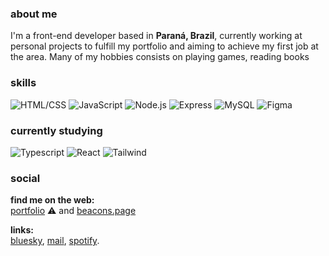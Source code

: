 ### about me

I'm a front-end developer based in **Paraná, Brazil**, currently working at personal projects to fulfill my portfolio and aiming to achieve my first job at the area. Many of my hobbies consists on playing games, reading books

### skills

![HTML/CSS](https://img.shields.io/badge/-HTML%2FCSS-E34F26?style=flat-square&logo=html5&logoColor=white)
![JavaScript](https://img.shields.io/badge/-JavaScript-F7DF1E?style=flat-square&logo=javascript&logoColor=black)
![Node.js](https://img.shields.io/badge/Node.js-43853D?style=flat&logo=node.js&logoColor=white)
![Express](https://img.shields.io/badge/Express.js-404D59?style=flat)
![MySQL](https://img.shields.io/badge/MySQL-005C84?style=flat&logo=mysql&logoColor=white)
![Figma](https://img.shields.io/badge/Figma-F24E1E?style=flat&logo=figma&logoColor=white)

### currently studying

![Typescript](https://img.shields.io/badge/TypeScript-007ACC?style=flat&logo=typescript&logoColor=white)
![React](https://img.shields.io/badge/React-20232A?style=flat&logo=react&logoColor=61DAFB)
![Tailwind](https://img.shields.io/badge/Tailwind_CSS-38B2AC?style=flat&logo=tailwind-css&logoColor=white)

### social

**find me on the web:**<br>
[portfolio]() ⚠️ and [beacons.page](https://beacons.ai/marllonlaborne)

**links:**<br>
[bluesky](https://bsky.app/profile/marllonlaborne.bsky.social), [mail](mailto:marllonlaborne@gmail.com), [spotify](https://open.spotify.com/user/3hswmq1u7pfv13wmascudrlxa?si=7ae102850c654edd).
